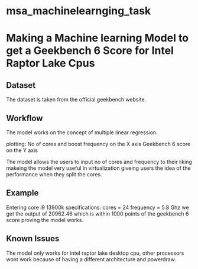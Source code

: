 # msa_machinelearnging_task 
# Making a Machine learning Model to get a Geekbench 6 Score for Intel Raptor Lake Cpus

## Dataset
The dataset is taken from the official geekbench website.

## Workflow
The model works on the concept of multiple linear regression.

plotting: No of cores and boost frequency on the X axis
          Geekbench 6 score on the Y axis 
          
The model allows the users to input no of cores and frequency to their liking makeing the model very useful in virtualization giveing users the idea of the performance when they split the cores.

## Example
Entering core i9 13900k specifications: cores = 24 frequency = 5.8 Ghz
we get the output of 20962.46 which is within 1000 points of the geekbench 6 score proving the model works.

## Known Issues
The model only works for intel raptor lake desktop cpu, other processors wont work because of having a different architecture and powerdraw.
